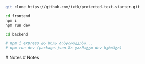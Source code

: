 ```bash
git clone https://github.com/ixtk/protected-text-starter.git

cd frontend
npm i
npm run dev

cd backend

# npm i express და სხვა ბიბლიოთეკები...
# npm run dev (package.json-ში დაამატეთ dev სკრიპტი)
```
#   N o t e s  
 #   N o t e s  
 